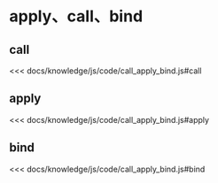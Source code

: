 # apply、call、bind

## call

<<< docs/knowledge/js/code/call_apply_bind.js#call

## apply

<<< docs/knowledge/js/code/call_apply_bind.js#apply

## bind

<<< docs/knowledge/js/code/call_apply_bind.js#bind
